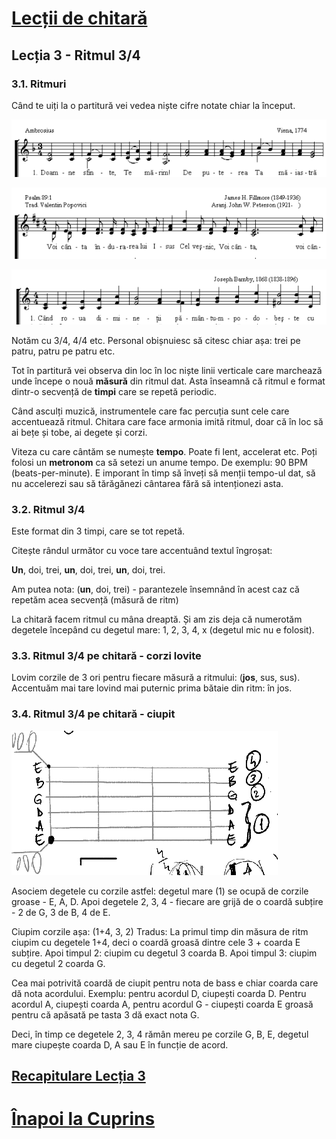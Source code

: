 # [Lecții de chitară](https://github.com/Voluntari-Noi/guitar-lessons)

## Lecția 3 - Ritmul 3/4

### 3.1. Ritmuri

Când te uiți la o partitură vei vedea niște cifre notate chiar la început.

![ritm-1](https://raw.githubusercontent.com/Voluntari-Noi/guitar-lessons/master/03/lectia-3-01.png)

![ritm-2](https://raw.githubusercontent.com/Voluntari-Noi/guitar-lessons/master/03/lectia-3-02.png)

![ritm-3](https://raw.githubusercontent.com/Voluntari-Noi/guitar-lessons/master/03/lectia-3-03.png)

Notăm cu 3/4, 4/4 etc. Personal obișnuiesc să citesc chiar așa: trei pe patru, patru pe patru etc.

Tot în partitură vei observa din loc în loc niște linii verticale care marchează unde începe o nouă **măsură** din ritmul dat. Asta înseamnă că ritmul e format dintr-o secvență de **timpi** care se repetă periodic.

Când asculți muzică, instrumentele care fac percuția sunt cele care accentuează ritmul. Chitara care face armonia imită ritmul, doar că în loc să ai bețe și tobe, ai degete și corzi.

Viteza cu care cântăm se numește **tempo**. Poate fi lent, accelerat etc. Poți folosi un **metronom** ca să setezi un anume tempo. De exemplu: 90 BPM (beats-per-minute). E imporant în timp să înveți să menții tempo-ul dat, să nu accelerezi sau să tărăgănezi cântarea fără să intenționezi asta.

### 3.2. Ritmul 3/4

Este format din 3 timpi, care se tot repetă.

Citește rândul următor cu voce tare accentuând textul îngroșat:

**Un**, doi, trei, **un**, doi, trei, **un**, doi, trei.

Am putea nota: (**un**, doi, trei) - parantezele însemnând în acest caz că repetăm acea secvență (măsură de ritm)

La chitară facem ritmul cu mâna dreaptă. Și am zis deja că numerotăm degetele începând cu degetul mare: 1, 2, 3, 4, x (degetul mic nu e folosit).

### 3.3. Ritmul 3/4 pe chitară - corzi lovite

Lovim corzile de 3 ori pentru fiecare măsură a ritmului: (**jos**, sus, sus). Accentuăm mai tare lovind mai puternic prima bătaie din ritm: în jos.

### 3.4. Ritmul 3/4 pe chitară - ciupit

![ritm-4](https://raw.githubusercontent.com/Voluntari-Noi/guitar-lessons/master/03/lectia-3-040.png)

Asociem degetele cu corzile astfel: degetul mare (1) se ocupă de corzile groase - E, A, D. Apoi degetele 2, 3, 4 - fiecare are grijă de o coardă subțire - 2 de G, 3 de B, 4 de E.

Ciupim corzile așa: (1+4, 3, 2)
Tradus: La primul timp din măsura de ritm ciupim cu degetele 1+4, deci o coardă groasă dintre cele 3 + coarda E subțire. Apoi timpul 2: ciupim cu degetul 3 coarda B. Apoi timpul 3: ciupim cu degetul 2 coarda G.

Cea mai potrivită coardă de ciupit pentru nota de bass e chiar coarda care dă nota acordului. Exemplu: pentru acordul D, ciupești coarda D. Pentru acordul A, ciupești coarda A, pentru acordul G - ciupești coarda E groasă pentru că apăsată pe tasta 3 dă exact nota G.

Deci, în timp ce degetele 2, 3, 4 rămân mereu pe corzile G, B, E, degetul mare ciupește coarda D, A sau E în funcție de acord.

## [Recapitulare Lecția 3](https://github.com/Voluntari-Noi/guitar-lessons/tree/master/03/recapitulare)

# [Înapoi la Cuprins](https://github.com/Voluntari-Noi/guitar-lessons)
